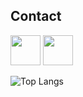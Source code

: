 
## Contact

[<img src="https://luisdonin.github.io/cv/img/wapp.png" width="48px">](https://api.whatsapp.com/send/?phone=5545984039870&text&type=phone_number&app_absent=0)
[<img src="https://luisdonin.github.io/cv/img/youtube.png" width="48px">](https://www.youtube.com/channel/UCc4kGNr8H4FCOpCUN2ymuPQ)


 ![Top Langs](https://github-readme-stats.vercel.app/api/top-langs/?username=luisdonin&hide=javascript,jupyter,css,scss,html&theme=light)

